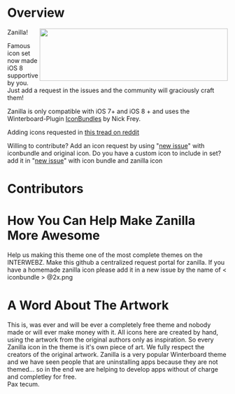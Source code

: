 Overview
=====================================================================

Zanilla!
<img src="http://moreinfo.thebigboss.org/moreinfo/zanillatheme0.jpg" width="430" height="120" align="right" />

Famous icon set now made iOS 8 supportive by you. Just add a request in the issues and the community will graciously craft them!

Zanilla is only compatible with iOS 7+ and iOS 8 + and uses the Winterboard-Plugin [IconBundles](http://cydia.saurik.com/package/com.codethemed.iconbundles/) by Nick Frey.

Adding icons requested in [this tread on reddit](http://www.reddit.com/r/iOSthemes/comments/2mgupd/accepting_icon_requests_for_zanilla_theme/)

Willing to contribute? 
Add an icon request by using "[new issue](https://github.com/48296/Zanilla/issues/new)" with iconbundle and original icon.
Do you have a custom icon to include in set? add it in "[new issue](https://github.com/48296/Zanilla/issues/new)" with icon bundle and zanilla icon

Contributors
=====================================================================


How You Can Help Make Zanilla More Awesome
=====================================================================
Help us making this theme one of the most complete themes on the INTERWEBZ.
Make this github a centralized request portal for zanilla.
If you have a homemade zanilla icon please add it in a new issue by the name of < iconbundle > @2x.png
  
A Word About The Artwork
=====================================================================
This is, was ever and will be ever a completely free theme and nobody made or will ever make money with it. All icons here are created by hand, using the artwork from the original authors only as inspiration. So every Zanilla icon in the theme is it's own piece of art. We fully respect the creators of the original artwork. Zanilla is a very popular Winterboard theme and we have seen people that are uninstalling apps because they are not themed... so in the end we are helping to develop apps without of charge and completley for free.  
Pax tecum.

